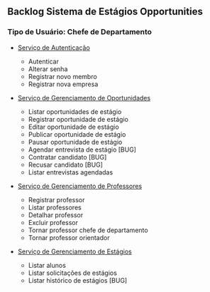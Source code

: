 ## Backlog Sistema de Estágios Opportunities
### Tipo de Usuário: Chefe de Departamento

- [Serviço de Autenticação](/artefatos/histories/auth/index.md)
    - Autenticar
    - Alterar senha
    - Registrar novo membro
    - Registrar nova empresa

- [Serviço de Gerenciamento de Oportunidades](/artefatos/histories/departmentBoss/opportunityService.md)
    - Listar oportunidades de estágio
    - Registrar oportunidade de estágio
    - Editar oportunidade de estágio
    - Publicar oportunidade de estágio
    - Pausar oportunidade de estágio
    - Agendar entrevista de estágio [BUG]
    - Contratar candidato [BUG]
    - Recusar candidato [BUG]
    - Listar entrevistas agendadas

- [Serviço de Gerenciamento de Professores](/artefatos/histories/departmentBoss/teacherService.md)
    - Registrar professor
    - Listar professores
    - Detalhar professor
    - Excluir professor
    - Tornar professor chefe de departamento
    - Tornar professor orientador
    
- [Serviço de Gerenciamento de Estágios](/artefatos/histories/departmentBoss/traineeshipService.md)
    - Listar alunos
    - Listar solicitações de estágios
    - Listar histórico de estágios [BUG]
